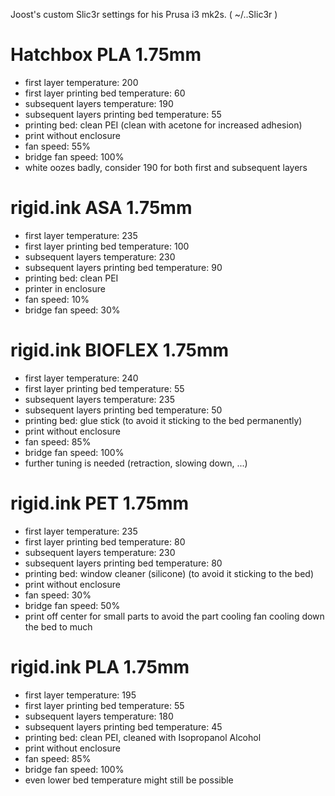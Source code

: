 Joost's custom Slic3r settings for his Prusa i3 mk2s. ( ~/..Slic3r )

# Hatchbox PLA 1.75mm

+ first layer temperature: 200
+ first layer printing bed temperature: 60
+ subsequent layers temperature: 190 
+ subsequent layers printing bed temperature: 55
+ printing bed: clean PEI (clean with acetone for increased adhesion)
+ print without enclosure
+ fan speed: 55%
+ bridge fan speed: 100%
+ white oozes badly, consider 190 for both first and subsequent layers

# rigid.ink ASA 1.75mm

+ first layer temperature: 235
+ first layer printing bed temperature: 100
+ subsequent layers temperature: 230 
+ subsequent layers printing bed temperature: 90
+ printing bed: clean PEI
+ printer in enclosure
+ fan speed: 10%
+ bridge fan speed: 30%

# rigid.ink BIOFLEX 1.75mm

+ first layer temperature: 240
+ first layer printing bed temperature: 55
+ subsequent layers temperature: 235 
+ subsequent layers printing bed temperature: 50
+ printing bed: glue stick (to avoid it sticking to the bed permanently)
+ print without enclosure
+ fan speed: 85%
+ bridge fan speed: 100%
+ further tuning is needed (retraction, slowing down, ...)

# rigid.ink PET 1.75mm

+ first layer temperature: 235
+ first layer printing bed temperature: 80
+ subsequent layers temperature: 230 
+ subsequent layers printing bed temperature: 80
+ printing bed: window cleaner (silicone) (to avoid it sticking to the bed)
+ print without enclosure
+ fan speed: 30%
+ bridge fan speed: 50%
+ print off center for small parts to avoid the part cooling fan cooling down the bed to much

# rigid.ink PLA 1.75mm

+ first layer temperature: 195
+ first layer printing bed temperature: 55
+ subsequent layers temperature: 180 
+ subsequent layers printing bed temperature: 45
+ printing bed: clean PEI, cleaned with Isopropanol Alcohol
+ print without enclosure
+ fan speed: 85%
+ bridge fan speed: 100%
+ even lower bed temperature might still be possible

